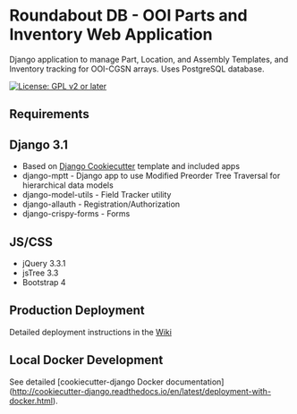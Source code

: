 # Roundabout DB - OOI Parts and Inventory Web Application

Django application to manage Part, Location, and Assembly Templates, and Inventory tracking for OOI-CGSN arrays. Uses PostgreSQL database.

[![License: GPL v2 or later](https://img.shields.io/badge/License-GPL%20v2+-blue.svg)](https://www.gnu.org/licenses/old-licenses/gpl-2.0.en.html)

## Requirements

## Django 3.1

- Based on [Django Cookiecutter](http://cookiecutter-django.readthedocs.io/en/latest/index.html) template and included apps
- django-mptt - Django app to use Modified Preorder Tree Traversal for hierarchical data models
- django-model-utils - Field Tracker utility
- django-allauth - Registration/Authorization
- django-crispy-forms - Forms

## JS/CSS

- jQuery 3.3.1
- jsTree 3.3
- Bootstrap 4

## Production Deployment

Detailed deployment instructions in the [Wiki](https://github.com/WHOIGit/ooicgsn-roundabout/wiki/RBD---Installation)

## Local Docker Development

See detailed [cookiecutter-django Docker documentation] (http://cookiecutter-django.readthedocs.io/en/latest/deployment-with-docker.html).

